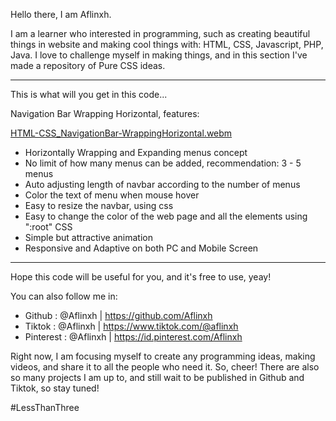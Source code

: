 Hello there, I am Aflinxh.

I am a learner who interested in programming, such as creating beautiful things in website and making cool things with: HTML, CSS, Javascript, PHP, Java.
I love to challenge myself in making things, and in this section I've made a repository of Pure CSS ideas.

---

This is what will you get in this code...

Navigation Bar Wrapping Horizontal, features:

[HTML-CSS_NavigationBar-WrappingHorizontal.webm](https://user-images.githubusercontent.com/106858846/209331215-16c234f6-28b9-42ac-ba20-907bf2c763f3.webm)

- Horizontally Wrapping and Expanding menus concept
- No limit of how many menus can be added, recommendation: 3 - 5 menus
- Auto adjusting length of navbar according to the number of menus
- Color the text of menu when mouse hover
- Easy to resize the navbar, using css
- Easy to change the color of the web page and all the elements using ":root" CSS
- Simple but attractive animation
- Responsive and Adaptive on both PC and Mobile Screen

---

Hope this code will be useful for you, and it's free to use, yeay!

You can also follow me in:

- Github : @Aflinxh | https://github.com/Aflinxh
- Tiktok : @Aflinxh | https://www.tiktok.com/@aflinxh
- Pinterest : @Aflinxh | https://id.pinterest.com/Aflinxh

Right now, I am focusing myself to create any programming ideas, making videos, and share it to all the people who need it. So, cheer!
There are also so many projects I am up to, and still wait to be published in Github and Tiktok, so stay tuned!

#LessThanThree

